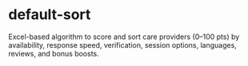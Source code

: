# default-sort
Excel-based algorithm to score and sort care providers (0–100 pts) by availability, response speed, verification, session options, languages, reviews, and bonus boosts.
